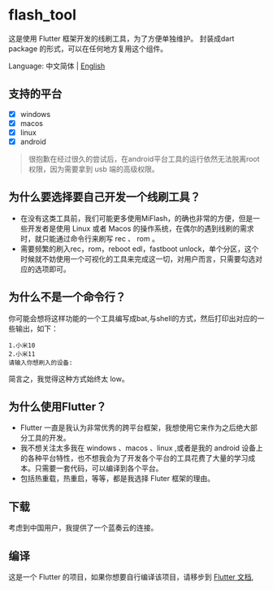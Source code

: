 # flash_tool

这是使用 Flutter 框架开发的线刷工具，为了方便单独维护。
封装成dart package 的形式，可以在任何地方复用这个组件。

Language: 中文简体 | [English](https://github.com/nightmare-space/flash_tool/blob/master/README-EN.md)

## 支持的平台
- [x] windows
- [x] macos
- [x] linux
- [x] android
> 很抱歉在经过很久的尝试后，在android平台工具的运行依然无法脱离root权限，因为需要拿到 usb 端的高级权限。

## 为什么要选择要自己开发一个线刷工具？
- 在没有这类工具前，我们可能更多使用MiFlash，的确也非常的方便，但是一些开发者是使用 Linux 或者 Macos 的操作系统，在偶尔的遇到线刷的需求时，就只能通过命令行来刷写 rec 、 rom 。
- 需要频繁的刷入rec，rom，reboot edl，fastboot unlock，单个分区，这个时候就不妨使用一个可视化的工具来完成这一切，对用户而言，只需要勾选对应的选项即可。

## 为什么不是一个命令行？
你可能会想将这样功能的一个工具编写成bat,与shell的方式，然后打印出对应的一些输出，如下：
```shell
1.小米10
2.小米11
请输入你想刷入的设备:
```
简言之，我觉得这种方式始终太 low。


## 为什么使用Flutter？
- Flutter 一直是我认为非常优秀的跨平台框架，我想使用它来作为之后绝大部分工具的开发。
- 我不想关注太多我在 windows 、macos 、linux ,或者是我的 android 设备上的各种平台特性，也不想我会为了开发各个平台的工具花费了大量的学习成本。只需要一套代码，可以编译到各个平台。
- 包括热重载，热重启，等等，都是我选择 Fluter 框架的理由。



## 下载
考虑到中国用户，我提供了一个蓝奏云的连接。



## 编译

这是一个 Flutter 的项目，如果你想要自行编译该项目，请移步到 [Flutter 文档](https://flutter.dev/docs),


